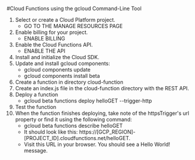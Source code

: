#Cloud Functions using the gcloud Command-Line Tool

1. Select or create a Cloud Platform project.
    * GO TO THE MANAGE RESOURCES PAGE
2. Enable billing for your project.
    * ENABLE BILLING
3. Enable the Cloud Functions API.
    * ENABLE THE API
4. Install and initialize the Cloud SDK.
5. Update and install gcloud components:
    * gcloud components update 
    * gcloud components install beta
6. Create a function in directory cloud-function
7. Create an index.js file in the cloud-function directory with the REST API.
8. Deploy a function
    * gcloud beta functions deploy helloGET --trigger-http
9. Test the function
10. When the function finishes deploying, take note of the httpsTrigger's url property or find it using the following command:
    * gcloud beta functions describe helloGET
    * It should look like this: https://[GCP_REGION]-[PROJECT_ID].cloudfunctions.net/helloGET.
    * Visit this URL in your browser. You should see a Hello World! message.